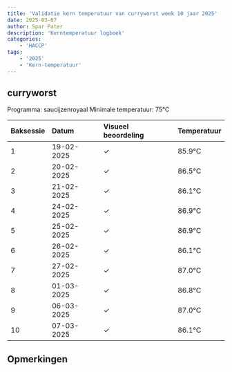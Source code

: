 ```yaml
---
title: 'Validatie kern temperatuur van curryworst week 10 jaar 2025'
date: 2025-03-07
author: Spar Pater
description: 'Kerntemperatuur logboek'
categories:
    - 'HACCP'
tags:
    - '2025'
    - 'Kern-temperatuur'
---
```


## curryworst

Programma: saucijzenroyaal
Minimale temperatuur: 75°C

| Baksessie | Datum | Visueel beoordeling | Temperatuur |
|:---|:---|:---|:---|
| 1 | 19-02-2025 | &check; | 85.9°C |
| 2 | 20-02-2025 | &check; | 86.5°C |
| 3 | 21-02-2025 | &check; | 86.1°C |
| 4 | 24-02-2025 | &check; | 86.9°C |
| 5 | 25-02-2025 | &check; | 86.9°C |
| 6 | 26-02-2025 | &check; | 86.1°C |
| 7 | 27-02-2025 | &check; | 87.0°C |
| 8 | 01-03-2025 | &check; | 86.8°C |
| 9 | 06-03-2025 | &check; | 87.0°C |
| 10 | 07-03-2025 | &check; | 86.1°C |

## Opmerkingen


